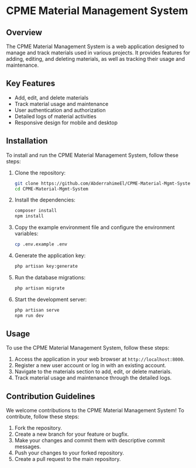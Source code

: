 # CPME Material Management System

## Overview

The CPME Material Management System is a web application designed to manage and track materials used in various projects. It provides features for adding, editing, and deleting materials, as well as tracking their usage and maintenance.

## Key Features

- Add, edit, and delete materials
- Track material usage and maintenance
- User authentication and authorization
- Detailed logs of material activities
- Responsive design for mobile and desktop

## Installation

To install and run the CPME Material Management System, follow these steps:

1. Clone the repository:
   ```bash
   git clone https://github.com/AbderrahimeEl/CPME-Material-Mgmt-System.git
   cd CPME-Material-Mgmt-System
   ```

2. Install the dependencies:
   ```bash
   composer install
   npm install
   ```

3. Copy the example environment file and configure the environment variables:
   ```bash
   cp .env.example .env
   ```

4. Generate the application key:
   ```bash
   php artisan key:generate
   ```

5. Run the database migrations:
   ```bash
   php artisan migrate
   ```

6. Start the development server:
   ```bash
   php artisan serve
   npm run dev
   ```

## Usage

To use the CPME Material Management System, follow these steps:

1. Access the application in your web browser at `http://localhost:8000`.
2. Register a new user account or log in with an existing account.
3. Navigate to the materials section to add, edit, or delete materials.
4. Track material usage and maintenance through the detailed logs.

## Contribution Guidelines

We welcome contributions to the CPME Material Management System! To contribute, follow these steps:

1. Fork the repository.
2. Create a new branch for your feature or bugfix.
3. Make your changes and commit them with descriptive commit messages.
4. Push your changes to your forked repository.
5. Create a pull request to the main repository.

